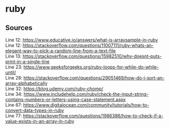 # ruby

## Sources
Line 12: https://www.educative.io/answers/what-is-arraysample-in-ruby  
Line 12: https://stackoverflow.com/questions/11007111/ruby-whats-an-elegant-way-to-pick-a-random-line-from-a-text-file  
Line 13: https://stackoverflow.com/questions/15982510/why-doesnt-puts-print-in-a-single-line   
Line 23: https://www.geeksforgeeks.org/ruby-loops-for-while-do-while-until/   
Line 28: https://stackoverflow.com/questions/29051469/how-do-i-sort-an-array-alphabetically  
Line 32: https://blog.udemy.com/ruby-chomp/   
Line 34: https://www.includehelp.com/ruby/check-the-input-string-contains-numbers-or-letters-using-case-statement.aspx  
Line 67: https://www.digitalocean.com/community/tutorials/how-to-convert-data-types-in-ruby    
Line 77: https://stackoverflow.com/questions/1986386/how-to-check-if-a-value-exists-in-an-array-in-ruby  
